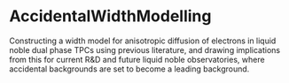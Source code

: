 # AccidentalWidthModelling
Constructing a width model for anisotropic diffusion of electrons in liquid noble dual phase TPCs using previous literature, and drawing implications from this for current R&amp;D and future liquid noble observatories, where accidental backgrounds are set to become a leading background.
